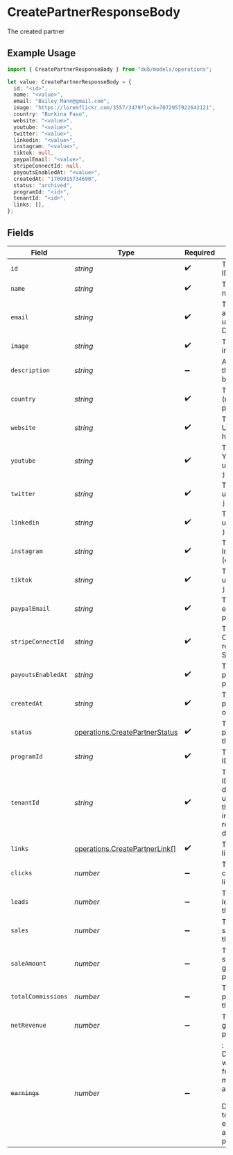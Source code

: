 # CreatePartnerResponseBody

The created partner

## Example Usage

```typescript
import { CreatePartnerResponseBody } from "dub/models/operations";

let value: CreatePartnerResponseBody = {
  id: "<id>",
  name: "<value>",
  email: "Bailey_Mann@gmail.com",
  image: "https://loremflickr.com/3557/3479?lock=7072957922642121",
  country: "Burkina Faso",
  website: "<value>",
  youtube: "<value>",
  twitter: "<value>",
  linkedin: "<value>",
  instagram: "<value>",
  tiktok: null,
  paypalEmail: "<value>",
  stripeConnectId: null,
  payoutsEnabledAt: "<value>",
  createdAt: "1709915734690",
  status: "archived",
  programId: "<id>",
  tenantId: "<id>",
  links: [],
};
```

## Fields

| Field                                                                                                                                                                                               | Type                                                                                                                                                                                                | Required                                                                                                                                                                                            | Description                                                                                                                                                                                         |
| --------------------------------------------------------------------------------------------------------------------------------------------------------------------------------------------------- | --------------------------------------------------------------------------------------------------------------------------------------------------------------------------------------------------- | --------------------------------------------------------------------------------------------------------------------------------------------------------------------------------------------------- | --------------------------------------------------------------------------------------------------------------------------------------------------------------------------------------------------- |
| `id`                                                                                                                                                                                                | *string*                                                                                                                                                                                            | :heavy_check_mark:                                                                                                                                                                                  | The partner's unique ID on Dub.                                                                                                                                                                     |
| `name`                                                                                                                                                                                              | *string*                                                                                                                                                                                            | :heavy_check_mark:                                                                                                                                                                                  | The partner's full legal name.                                                                                                                                                                      |
| `email`                                                                                                                                                                                             | *string*                                                                                                                                                                                            | :heavy_check_mark:                                                                                                                                                                                  | The partner's email address. Should be a unique value across Dub.                                                                                                                                   |
| `image`                                                                                                                                                                                             | *string*                                                                                                                                                                                            | :heavy_check_mark:                                                                                                                                                                                  | The partner's avatar image.                                                                                                                                                                         |
| `description`                                                                                                                                                                                       | *string*                                                                                                                                                                                            | :heavy_minus_sign:                                                                                                                                                                                  | A brief description of the partner and their background.                                                                                                                                            |
| `country`                                                                                                                                                                                           | *string*                                                                                                                                                                                            | :heavy_check_mark:                                                                                                                                                                                  | The partner's country (required for tax purposes).                                                                                                                                                  |
| `website`                                                                                                                                                                                           | *string*                                                                                                                                                                                            | :heavy_check_mark:                                                                                                                                                                                  | The partner's website URL (including the https protocol).                                                                                                                                           |
| `youtube`                                                                                                                                                                                           | *string*                                                                                                                                                                                            | :heavy_check_mark:                                                                                                                                                                                  | The partner's YouTube channel username (e.g. `johndoe`).                                                                                                                                            |
| `twitter`                                                                                                                                                                                           | *string*                                                                                                                                                                                            | :heavy_check_mark:                                                                                                                                                                                  | The partner's Twitter username (e.g. `johndoe`).                                                                                                                                                    |
| `linkedin`                                                                                                                                                                                          | *string*                                                                                                                                                                                            | :heavy_check_mark:                                                                                                                                                                                  | The partner's LinkedIn username (e.g. `johndoe`).                                                                                                                                                   |
| `instagram`                                                                                                                                                                                         | *string*                                                                                                                                                                                            | :heavy_check_mark:                                                                                                                                                                                  | The partner's Instagram username (e.g. `johndoe`).                                                                                                                                                  |
| `tiktok`                                                                                                                                                                                            | *string*                                                                                                                                                                                            | :heavy_check_mark:                                                                                                                                                                                  | The partner's TikTok username (e.g. `johndoe`).                                                                                                                                                     |
| `paypalEmail`                                                                                                                                                                                       | *string*                                                                                                                                                                                            | :heavy_check_mark:                                                                                                                                                                                  | The partner's PayPal email (for receiving payouts via PayPal).                                                                                                                                      |
| `stripeConnectId`                                                                                                                                                                                   | *string*                                                                                                                                                                                            | :heavy_check_mark:                                                                                                                                                                                  | The partner's Stripe Connect ID (for receiving payouts via Stripe).                                                                                                                                 |
| `payoutsEnabledAt`                                                                                                                                                                                  | *string*                                                                                                                                                                                            | :heavy_check_mark:                                                                                                                                                                                  | The date when the partner enabled payouts.                                                                                                                                                          |
| `createdAt`                                                                                                                                                                                         | *string*                                                                                                                                                                                            | :heavy_check_mark:                                                                                                                                                                                  | The date when the partner was created on Dub.                                                                                                                                                       |
| `status`                                                                                                                                                                                            | [operations.CreatePartnerStatus](../../models/operations/createpartnerstatus.md)                                                                                                                    | :heavy_check_mark:                                                                                                                                                                                  | The status of the partner's enrollment in the program.                                                                                                                                              |
| `programId`                                                                                                                                                                                         | *string*                                                                                                                                                                                            | :heavy_check_mark:                                                                                                                                                                                  | The program's unique ID on Dub.                                                                                                                                                                     |
| `tenantId`                                                                                                                                                                                          | *string*                                                                                                                                                                                            | :heavy_check_mark:                                                                                                                                                                                  | The partner's unique ID within your database. Can be useful for associating the partner with a user in your database and retrieving/update their data in the future.                                |
| `links`                                                                                                                                                                                             | [operations.CreatePartnerLink](../../models/operations/createpartnerlink.md)[]                                                                                                                      | :heavy_check_mark:                                                                                                                                                                                  | The partner's referral links in this program.                                                                                                                                                       |
| `clicks`                                                                                                                                                                                            | *number*                                                                                                                                                                                            | :heavy_minus_sign:                                                                                                                                                                                  | The total number of clicks on the partner's links.                                                                                                                                                  |
| `leads`                                                                                                                                                                                             | *number*                                                                                                                                                                                            | :heavy_minus_sign:                                                                                                                                                                                  | The total number of leads generated by the partner's links.                                                                                                                                         |
| `sales`                                                                                                                                                                                             | *number*                                                                                                                                                                                            | :heavy_minus_sign:                                                                                                                                                                                  | The total number of sales generated by the partner's links.                                                                                                                                         |
| `saleAmount`                                                                                                                                                                                        | *number*                                                                                                                                                                                            | :heavy_minus_sign:                                                                                                                                                                                  | The total amount of sales (in cents) generated by the partner's links.                                                                                                                              |
| `totalCommissions`                                                                                                                                                                                  | *number*                                                                                                                                                                                            | :heavy_minus_sign:                                                                                                                                                                                  | The total commissions paid to the partner for their referrals.                                                                                                                                      |
| `netRevenue`                                                                                                                                                                                        | *number*                                                                                                                                                                                            | :heavy_minus_sign:                                                                                                                                                                                  | The total net revenue generated by the partner.                                                                                                                                                     |
| ~~`earnings`~~                                                                                                                                                                                      | *number*                                                                                                                                                                                            | :heavy_minus_sign:                                                                                                                                                                                  | : warning: ** DEPRECATED **: This will be removed in a future release, please migrate away from it as soon as possible.<br/><br/>DEPRECATED: The total earnings/commissions accrued by the partner's links. |